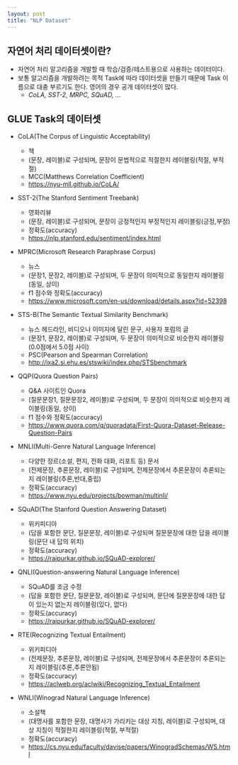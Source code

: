 ```yaml
---
layout: post
title: "NLP Dataset"
---
```

## 자연어 처리 데이터셋이란?
- 자연어 처리 알고리즘을 개발할 때 학습/검증/테스트용으로 사용하는 데이터이다.
- 보통 알고리즘을 개발하려는 목적 Task에 따라 데이터셋을 만들기 때문에 Task 이름으로 대충 부르기도 한다. 영어의 경우 공개 데이터셋이 많다.
	- *CoLA, SST-2, MRPC, SQuAD, ...*

## GLUE Task의 데이터셋
- CoLA(The Corpus of Linguistic Acceptability)
	- 책
	- (문장, 레이블)로 구성되며, 문장이 문법적으로 적절한지 레이블링(적절, 부적절)
	- MCC(Matthews Correlation Coefficient)
	- <https://nyu-mll.github.io/CoLA/>

- SST-2(The Stanford Sentiment Treebank)
	- 영화리뷰
	- (문장, 레이블)로 구성되며, 문장이 긍정적인지 부정적인지 레이블링(긍정,부정)
	- 정확도(accuracy)
	- <https://nlp.stanford.edu/sentiment/index.html>

- MPRC(Microsoft Research Paraphrase Corpus)
	- 뉴스
	- (문장1, 문장2, 레이블)로 구성되며, 두 문장이 의미적으로 동일한지 레이블링(동일, 상이)
	- f1 점수와 정확도(accuracy)
	- <https://www.microsoft.com/en-us/download/details.aspx?id=52398>

- STS-B(The Semantic Textual Similarity Benchmark)
	- 뉴스 헤드라인, 비디오나 이미지에 달린 문구, 사용자 포럼의 글
	- (문장1, 문장2, 레이블)로 구성되며, 두 문장이 의미적으로 비슷한지 레이블링(0.0점에서 5.0점 사이)
	- PSC(Pearson and Spearman Correlation)
	- <http://ixa2.si.ehu.es/stswiki/index.php/STSbenchmark>

- QQP(Quora Question Pairs)
	- Q&A 사이트인 Quora
	- (질문문장1, 질문문장2, 레이블)로 구성되며, 두 문장이 의미적으로 비슷한지 레이블링(동일, 상이)
	- f1 점수와 정확도(accuracy)
	- <https://www.quora.com/q/quoradata/First-Quora-Dataset-Release-Question-Pairs>

- MNLI(Multi-Genre Natural Language Inference)
	- 다양한 장르(소설, 편지, 전화 대화, 리포트 등) 문서
	- (전제문장, 추론문장, 레이블)로 구성되며, 전제문장에서 추론문장이 추론되는지 레이블링(추론,반대,중립)
	- 정확도(accuracy)
	- <https://www.nyu.edu/projects/bowman/multinli/>

- SQuAD(The Stanford Question Answering Dataset)
	- 위키피디아
	- (답을 포함한 문단, 질문문장, 레이블)로 구성되며 질문문장에 대한 답을 레이블링(문단 내 답의 위치)
	- 정확도(accuracy)
	- <https://rajpurkar.github.io/SQuAD-explorer/>

- QNLI(Question-answering Natural Language Inference)
	- SQuAD를 조금 수정
	- (답을 포함한 문단, 질문문장, 레이블)로 구성되며, 문단에 질문문장에 대한 답이 있는지 없는지 레이블링(있다, 없다)
	- 정확도(accuracy)
	- <https://rajpurkar.github.io/SQuAD-explorer/>

- RTE(Recognizing Textual Entailment)
	- 위키피디아
	- (전제문장, 추론문장, 레이블)로 구성되며, 전제문장에서 추론문장이 추론되는지 레이블링(추론,추론안됨)
	- 정확도(accuracy)
	- <https://aclweb.org/aclwiki/Recognizing_Textual_Entailment>

- WNLI(Winograd Natural Language Inference)
	- 소설책
	- (대명사를 포함한 문장, 대명사가 가리키는 대상 지칭, 레이블)로 구성되며, 대상 지칭이 적절한지 레이블링(적절, 부적절)
	- 정확도(accuracy)
	- <https://cs.nyu.edu/faculty/davise/papers/WinogradSchemas/WS.html>

